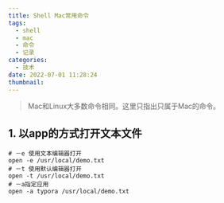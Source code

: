 ```yaml
---
title: Shell Mac常用命令
tags:
  - shell
  - mac
  - 命令
  - 记录
categories:
  - 技术
date: 2022-07-01 11:28:24
thumbnail:
---
```

> Mac和Linux大多数命令相同。这里只指出只属于Mac的命令。

## 1. 以app的方式打开文本文件

```shell
# －e 使用文本编辑器打开
open -e /usr/local/demo.txt
# －t 使用默认编辑器打开
open -t /usr/local/demo.txt
# －a指定应用
open -a typora /usr/local/demo.txt
```

